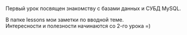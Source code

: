 Первый урок посвящен знакомству с базами данных и СУБД MySQL.    
    
В папке lessons мои заметки по вводной теме.    
Интересности и полезности начинаются со 2-го урока =)
    

